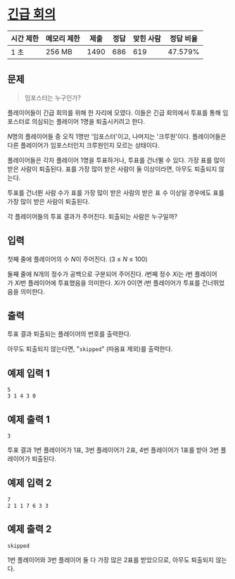 # [긴급 회의](https://www.acmicpc.net/problem/20113)

| 시간 제한 | 메모리 제한 | 제출 | 정답 | 맞힌 사람 | 정답 비율 |
| --- | --- | --- | --- | --- | --- |
| 1 초 | 256 MB | 1490 | 686 | 619 | 47.579% |

## 문제

> 임포스터는 누구인가?
> 

플레이어들이 긴급 회의를 위해 한 자리에 모였다. 이들은 긴급 회의에서 투표를 통해 임포스터로 의심되는 플레이어 1명을 퇴출시키려고 한다.

*N*명의 플레이어들 중 오직 1명만 '임포스터'이고, 나머지는 '크루원'이다. 플레이어들은 다른 플레이어가 임포스터인지 크루원인지 모르는 상태이다.

플레이어들은 각자 플레이어 1명을 투표하거나, 투표를 건너뛸 수 있다. 가장 표를 많이 받은 사람이 퇴출된다. 표를 가장 많이 받은 사람이 둘 이상이라면, 아무도 퇴출되지 않는다.

투표를 건너뛴 사람 수가 표를 가장 많이 받은 사람의 받은 표 수 이상일 경우에도 표를 가장 많이 받은 사람이 퇴출된다.

각 플레이어들의 투표 결과가 주어진다. 퇴출되는 사람은 누구일까?

## 입력

첫째 줄에 플레이어의 수 *N*이 주어진다. (3 ≤ *N* ≤ 100)

둘째 줄에 *N*개의 정수가 공백으로 구분되어 주어진다. *i*번째 정수 *Xi*는 *i*번 플레이어가 *Xi*번 플레이어에 투표했음을 의미한다. *Xi*가 0이면 *i*번 플레이어가 투표를 건너뛰었음을 의미한다.

## 출력

투표 결과 퇴출되는 플레이어의 번호를 출력한다.

아무도 퇴출되지 않는다면, "`skipped`" (따옴표 제외)를 출력한다.

## 예제 입력 1

```
5
3 1 4 3 0

```

## 예제 출력 1

```
3

```

투표 결과 1번 플레이어가 1표, 3번 플레이어가 2표, 4번 플레이어가 1표를 받아 3번 플레이어가 퇴출된다.

## 예제 입력 2

```
7
2 1 1 7 6 3 3

```

## 예제 출력 2

```
skipped

```

1번 플레이어와 3번 플레이어 둘 다 가장 많은 2표를 받았으므로, 아무도 퇴출되지 않는다.
